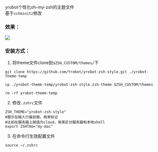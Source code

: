 yrobot个性化oh-my-zsh的主题文件  
基于`schminitz`修改  
### 效果：
![](https://tva1.sinaimg.cn/large/006tNbRwly1gan03cxtaxj30dj04maae.jpg)

### 安装方式：
1. 将theme文件clone到`$ZSH_CUSTOM/themes/`下
```
git clone https://github.com/Yrobot/yrobot-zsh-style.git ./yrobot-theme-temp

cp ./yrobot-theme-temp/yrobot-zsh-style.zsh-theme $ZSH_CUSTOM/themes

rm -rf yrobot-theme-temp
```
2. 修改`.zshrc`文件
```
ZSH_THEME="yrobot-zsh-style"
#展示在输入行最前面，用来标记
#比如在服务器上赋值为cloud，用来区分服务器和本地shell
export ZSHTAG="my-mac" 
```
3. 在命令行生效配置文件
```
source ~/.zshrc
```
